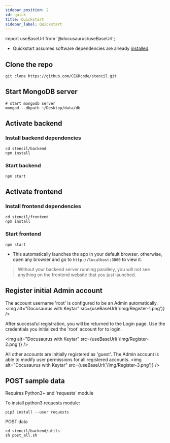 ```yaml
---
sidebar_position: 2
id: quick
title: Quickstart
sidebar_label: Quickstart
---
```


import useBaseUrl from '@docusaurus/useBaseUrl';

- Quickstart assumes software dependencies are already [installed](install.md).

## Clone the repo

```
git clone https://github.com/CEGRcode/stencil.git
```

## Start MongoDB server

```
# start mongodb server
mongod --dbpath ~/Desktop/data/db
```

## Activate backend

### Install backend dependencies

```
cd stencil/backend
npm install
```

### Start backend

```
npm start
```

## Activate frontend

### Install frontend dependencies
```
cd stencil/frontend
npm install
```

### Start frontend

```
npm start
```

- This automatically launches the app in your default browser. otherwise, open any browser and go to `http://localhost:3000` to view it.

> Without your backend server running parallely, you will not see anything on the frontend website that you just launched.


## Register initial Admin account
The account username 'root' is configured to be an Admin automatically.
<img alt="Docusaurus with Keytar" src={useBaseUrl('/img/Register-1.png')} />

After successful registration, you will be returned to the Login page. Use the credentials you initialized the 'root' account for to login.

<img alt="Docusaurus with Keytar" src={useBaseUrl('/img/Register-2.png')} />

All other accounts are initially registered as 'guest'. The Admin account is able to modify user permissions for all registered accounts.
<img alt="Docusaurus with Keytar" src={useBaseUrl('/img/Register-3.png')} />


## POST sample data
Requires Python3+ and 'requests' module

To install python3 requests module:
```
pip3 install --user requests
```

POST data
```
cd stencil/backend/utils
sh post_all.sh
```
